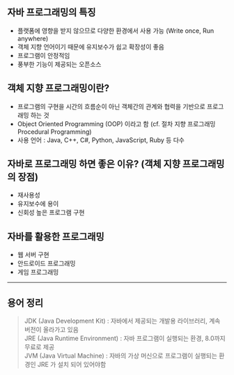 ## 자바 프로그래밍의 특징
- 플랫폼에 영향을 받지 않으므로 다양한 환경에서 사용 가능 (Write once, Run anywhere)
- 객체 지향 언어이기 때문에 유지보수가 쉽고 확장성이 좋음
- 프로그램이 안정적임
- 풍부한 기능이 제공되는 오픈소스

## 객체 지향 프로그래밍이란?
- 프로그램의 구현을 시간의 흐름순이 아닌 객체간의 관계와 협력을 기반으로 프로그래밍 하는 것
- Object Oriented Programming (OOP) 이라고 함 (cf. 절차 지향 프로그래밍 Procedural Programming)
- 사용 언어 : Java, C++, C#, Python, JavaScript, Ruby 등 다수

## 자바로 프로그래밍 하면 좋은 이유? (객체 지향 프로그래밍의 장점)
- 재사용성
- 유지보수에 용이
- 신회성 높은 프로그램 구현

## 자바를 활용한 프로그래밍
- 웹 서버 구현
- 안드로이드 프로그래밍
- 게임 프로그래밍

---
## 용어 정리
> JDK (Java Development Kit) : 자바에서 제공되는 개발용 라이브러리, 계속 버전이 올라가고 있음 <br>
> JRE (Java Runtime Environment) : 자바 프로그램이 실행되는 환경, 8.0까지 무료로 제공 <br>
> JVM (Java Virtual Machine) : 자바의 가상 머신으로 프로그램이 실행되는 환경인 JRE 가 설치 되어 있어야함